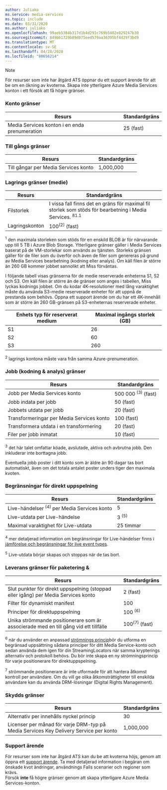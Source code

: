 ```yaml
---
author: Juliako
ms.service: media-services
ms.topic: include
ms.date: 03/31/2020
ms.author: juliako
ms.openlocfilehash: 99aeb5384b317d1b4d291c769b5402e829247b30
ms.sourcegitcommit: 849bb1729b89d075eed579aa36395bf4d29f3bd9
ms.translationtype: MT
ms.contentlocale: sv-SE
ms.lasthandoff: 04/28/2020
ms.locfileid: "80656214"
---
```

> [!NOTE]
> För resurser som inte har åtgärd ATS öppnar du ett support ärende för att be om en ökning av kvoterna. Skapa inte ytterligare Azure Media Services konton i ett försök att få högre gränser.

### <a name="account-limits"></a>Konto gränser

| Resurs | Standardgräns | 
| --- | --- | 
| Media Services konton i en enda prenumeration | 25 (fast) |

### <a name="asset-limits"></a>Till gångs gränser

| Resurs | Standardgräns | 
| --- | --- | 
| Till gångar per Media Services konto | 1,000,000|

### <a name="storage-media-limits"></a>Lagrings gränser (medie)

| Resurs | Standardgräns | 
| --- | --- | 
| Filstorlek| I vissa fall finns det en gräns för maximal fil storlek som stöds för bearbetning i Media Services. <sup>81.1</sup> |
| Lagringskonton | 100<sup>(2)</sup> (fast) |

<sup>1</sup> den maximala storleken som stöds för en enskild BLOB är för närvarande upp till 5 TB i Azure Blob Storage. Ytterligare gränser gäller i Media Services baserat på de VM-storlekar som används av tjänsten. Storleks gränsen gäller för de filer som du överför och även de filer som genereras på grund av Media Services bearbetning (kodning eller analys). Om käll filen är större än 260 GB kommer jobbet sannolikt att Miss förväntas. 

I följande tabell visas gränserna för de medie reserverade enheterna S1, S2 och S3. Om käll filen är större än de gränser som anges i tabellen, Miss lyckas kodnings jobbet. Om du kodar 4K-resolutioner med lång varaktighet måste du använda S3-medie reserverade enheter för att uppnå de prestanda som behövs. Öppna ett support ärende om du har ett 4K-innehåll som är större än 260 GB-gränsen på S3-enheternas reserverade enheter.

|Enhets typ för reserverat medium|Maximal ingångs storlek (GB)|
|---|---|
|S1 |    26|
|S2    | 60|
|S3    |260|

<sup>2</sup> lagrings kontona måste vara från samma Azure-prenumeration.

### <a name="jobs-encoding--analyzing-limits"></a>Jobb (kodning & analys) gränser

| Resurs | Standardgräns | 
| --- | --- | 
| Jobb per Media Services konto | 500 000 <sup>(3)</sup> (fast)|
| Jobb indata per jobb | 50 (fast)|
| Jobbets utdata per jobb | 20 (fast) |
| Transformeringar per Media Services konto | 100 (fast)|
| Transformera utdata i en transformering | 20 (fast) |
| Filer per jobb inmatat|10 (fast)|

<sup>3</sup> det här talet omfattar köade, avslutade, aktiva och avbrutna jobb. Den inkluderar inte borttagna jobb. 

Eventuella jobb poster i ditt konto som är äldre än 90 dagar tas bort automatiskt, även om det totala antalet poster unders tiger den maximala kvoten. 

### <a name="live-streaming-limits"></a>Begränsningar för direkt uppspelning

| Resurs | Standardgräns | 
| --- | --- | 
| Live-händelser <sup>(4)</sup> per Media Services konto |5|
| Live-utdata per Live-händelse |3 <sup>(5)</sup> |
| Maximal varaktighet för Live-utdata | 25 timmar |

<sup>4</sup> mer detaljerad information om begränsningar för Live-händelser finns i [jämförelse och begränsningar för live event types](../articles/media-services/latest/live-event-types-comparison.md).

<sup>5</sup> Live-utdata börjar skapas och stoppas när de tas bort.

### <a name="packaging--delivery-limits"></a>Leverans gränser för paketering &

| Resurs | Standardgräns | 
| --- | --- | 
| Slut punkter för direkt uppspelning (stoppad eller igång) per Media Services konto|2 (fast)|
| Filter för dynamiskt manifest|100|
| Principer för direktuppspelning | 100 <sup>(6)</sup> |
| Unika strömmande positionerare som är associerade med en till gång vid ett tillfälle | 100<sup>(7)</sup> (fast) |

<sup>6</sup> när du använder en anpassad [strömnings princip](https://docs.microsoft.com/rest/api/media/streamingpolicies)bör du utforma en begränsad uppsättning sådana principer för ditt Media Service-konto och sedan använda dem igen för din StreamingLocators när samma krypterings alternativ och protokoll behövs. Du bör inte skapa en ny strömningsprincip för varje positionerare för direktuppspelning.

<sup>7</sup> strömmande positionerare är inte utformade för att hantera åtkomst kontroll per användare. Om du vill ge olika åtkomsträttigheter till enskilda användare kan du använda DRM-lösningar (Digital Rights Management).

### <a name="protection-limits"></a>Skydds gränser

| Resurs | Standardgräns | 
| --- | --- | 
| Alternativ per innehålls nyckel princip |30 | 
| Licenser per månad för varje DRM-typ på Media Services Key Delivery Service per konto|1,000,000|

### <a name="support-ticket"></a>Support ärende

För resurser som inte har åtgärd ATS kan du be att kvoterna höjs, genom att öppna ett [support ärende](https://portal.azure.com/#blade/Microsoft_Azure_Support/HelpAndSupportBlade/newsupportrequest). Ta med detaljerad information i begäran om önskade kvot ändringar, användnings Falls scenarier och regioner som krävs. <br/>Försök **inte** få högre gränser genom att skapa ytterligare Azure Media Services-konton.
